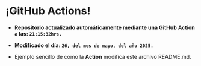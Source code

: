 # ¡GitHub Actions!
* **Repositorio actualizado automáticamente mediante una GitHub Action a las: `21:15:32hrs.`**
* **Modificado el día: `26, del mes de mayo, del año 2025.`**

* Ejemplo sencillo de cómo la **Action** modifica este archivo README.md.
